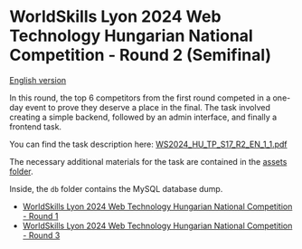 # WorldSkills Lyon 2024 Web Technology Hungarian National Competition - Round 2 (Semifinal)

[English version](https://github.com/skillsithu/ws2024-s17-hu-r2/blob/main/README_EN.md)

In this round, the top 6 competitors from the first round competed in a one-day event to prove they deserve a place in the final. The task involved creating a simple backend, followed by an admin interface, and finally a frontend task.

You can find the task description here: [WS2024_HU_TP_S17_R2_EN_1_1.pdf](https://github.com/skillsit-hu/ws2024-s17-hu-r2/blob/master/WS2024_HU_TP_S17_R2_EN_1_1.pdf)

The necessary additional materials for the task are contained in the [assets folder](https://github.com/skillsithu/ws2024-s17-hu-r2/tree/main/assets).

Inside, the `db` folder contains the MySQL database dump.

- [WorldSkills Lyon 2024 Web Technology Hungarian National Competition - Round 1](https://github.com/skillsit-hu/ws2024-s17-hu-r1)
- [WorldSkills Lyon 2024 Web Technology Hungarian National Competition - Round 3](https://github.com/skillsit-hu/ws2024-s17-hu-r3)

